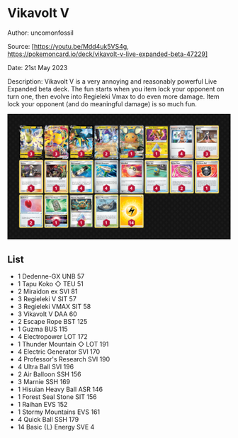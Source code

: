 # Vikavolt V

Author: uncomonfossil

Source: [https://youtu.be/Mdd4uk5VS4g, https://pokemoncard.io/deck/vikavolt-v-live-expanded-beta-47229]

Date: 21st May 2023

Description: Vikavolt V is a very annoying and reasonably powerful Live Expanded beta deck. The fun starts when you item lock your opponent on turn one, then evolve into Regieleki Vmax to do even more damage. Item lock your opponent (and do meaningful damage) is so much fun.

![decklist](../../images/SVI/Vikavolt%20V/1-%20Vikavolt%20V.png)

## List

* 1 Dedenne-GX UNB 57
* 1 Tapu Koko ◇ TEU 51
* 2 Miraidon ex SVI 81
* 3 Regieleki V SIT 57
* 3 Regieleki VMAX SIT 58
* 3 Vikavolt V DAA 60
* 2 Escape Rope BST 125
* 1 Guzma BUS 115
* 4 Electropower LOT 172
* 1 Thunder Mountain ◇ LOT 191
* 4 Electric Generator SVI 170
* 4 Professor's Research SVI 190
* 4 Ultra Ball SVI 196
* 2 Air Balloon SSH 156
* 3 Marnie SSH 169
* 1 Hisuian Heavy Ball ASR 146
* 1 Forest Seal Stone SIT 156
* 1 Raihan EVS 152
* 1 Stormy Mountains EVS 161
* 4 Quick Ball SSH 179
* 14 Basic {L} Energy SVE 4
